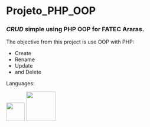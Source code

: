 # Projeto_PHP_OOP
### *CRUD* simple using PHP OOP for FATEC Araras.
The objective from this project is use OOP with PHP:
- Create
- Rename
- Update
- and Delete
<p> Languages:</p>
<img heigth="50px" width="50px" src="https://www.freepnglogos.com/uploads/logo-mysql-png/logo-mysql-mysql-logo-png-images-are-download-crazypng-21.png">
<img heigth="80px" width="80px" src="https://www.php.net/images/logos/new-php-logo.svg">
